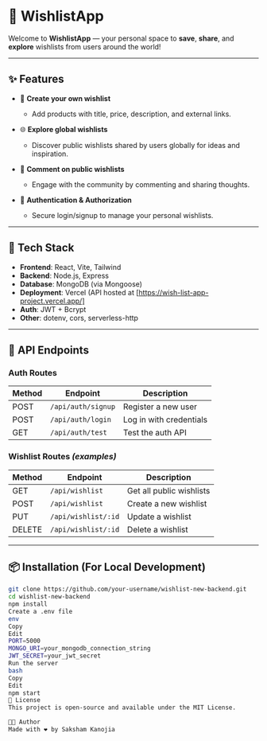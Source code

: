 # 🎁 WishlistApp

Welcome to **WishlistApp** — your personal space to **save**, **share**, and **explore** wishlists from users around the world!

---

## ✨ Features

- 📝 **Create your own wishlist**
  - Add products with title, price, description, and external links.
  
- 🌐 **Explore global wishlists**
  - Discover public wishlists shared by users globally for ideas and inspiration.

- 💬 **Comment on public wishlists**
  - Engage with the community by commenting and sharing thoughts.

- 🔐 **Authentication & Authorization**
  - Secure login/signup to manage your personal wishlists.

---

## 🚀 Tech Stack

- **Frontend**: React, Vite, Tailwind
- **Backend**: Node.js, Express
- **Database**: MongoDB (via Mongoose)
- **Deployment**: Vercel (API hosted at [https://wish-list-app-project.vercel.app/]
- **Auth**: JWT + Bcrypt
- **Other**: dotenv, cors, serverless-http

---

## 🔧 API Endpoints


### Auth Routes

| Method | Endpoint             | Description            |
|--------|----------------------|------------------------|
| POST   | `/api/auth/signup`   | Register a new user    |
| POST   | `/api/auth/login`    | Log in with credentials|
| GET    | `/api/auth/test`     | Test the auth API      |

### Wishlist Routes *(examples)*

| Method | Endpoint                  | Description                  |
|--------|---------------------------|------------------------------|
| GET    | `/api/wishlist`           | Get all public wishlists     |
| POST   | `/api/wishlist`           | Create a new wishlist        |
| PUT    | `/api/wishlist/:id`       | Update a wishlist            |
| DELETE | `/api/wishlist/:id`       | Delete a wishlist            |

---

## 📦 Installation (For Local Development)

```bash
git clone https://github.com/your-username/wishlist-new-backend.git
cd wishlist-new-backend
npm install
Create a .env file
env
Copy
Edit
PORT=5000
MONGO_URI=your_mongodb_connection_string
JWT_SECRET=your_jwt_secret
Run the server
bash
Copy
Edit
npm start
📄 License
This project is open-source and available under the MIT License.

👨‍💻 Author
Made with ❤️ by Saksham Kanojia

